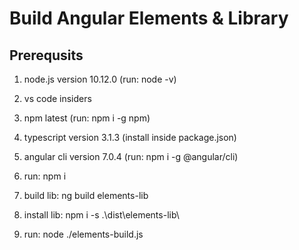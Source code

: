 # Build Angular Elements & Library

## Prerequsits

1. node.js version 10.12.0 (run: node -v)
1. vs code insiders
1. npm latest (run: npm i -g npm)
1. typescript version 3.1.3 (install inside package.json)
1. angular cli version 7.0.4 (run: npm i -g @angular/cli)

1. run: npm i
1. build lib: ng build elements-lib
1. install lib: npm i -s .\dist\elements-lib\
1. run: node ./elements-build.js